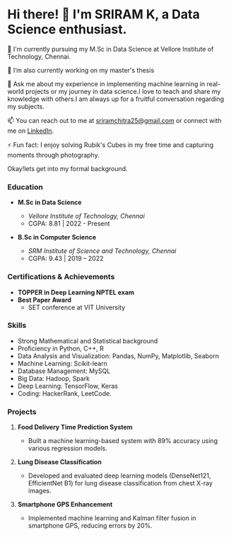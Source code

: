 # Hi there! 👋 I'm SRIRAM K, a Data Science enthusiast.

🌱 I'm currently pursuing my M.Sc in Data Science at Vellore Institute of Technology, Chennai.

🔭 I’m also currently working on my master's thesis


💬 Ask me about my experience in implementing machine learning in real-world projects or my journey in data science.I love to teach and share my knowledge with others.I am always up for a fruitful conversation regarding my subjects.

📫 You can reach out to me at [sriramchitra25@gmail.com](mailto:sriramchitra25@gmail.com) or connect with me on [LinkedIn](https://www.linkedin.com/in/sriram01/).


⚡ Fun fact: I enjoy solving Rubik's Cubes in my free time and capturing moments through photography.

Okay!lets get into my formal background.

### Education
- **M.Sc in Data Science**
  - *Vellore Institute of Technology, Chennai*
  - CGPA: 8.81 | 2022 - Present

- **B.Sc in Computer Science**
  - *SRM Institute of Science and Technology, Chennai*
  - CGPA: 9.43 | 2019 – 2022

### Certifications & Achievements
- **TOPPER in Deep Learning NPTEL exam**
- **Best Paper Award**
  - SET conference at VIT University

### Skills
- Strong Mathematical and Statistical background
- Proficiency in Python, C++, R
- Data Analysis and Visualization: Pandas, NumPy, Matplotlib, Seaborn
- Machine Learning: Scikit-learn
- Database Management: MySQL
- Big Data: Hadoop, Spark
- Deep Learning: TensorFlow, Keras
- Coding: HackerRank, LeetCode.

### Projects
1. **Food Delivery Time Prediction System**
   - Built a machine learning-based system with 89% accuracy using various regression models.

2. **Lung Disease Classification**
   - Developed and evaluated deep learning models (DenseNet121, EfficientNet B1) for lung disease classification from chest X-ray images.

3. **Smartphone GPS Enhancement**
   - Implemented machine learning and Kalman filter fusion in smartphone GPS, reducing errors by 20%.
